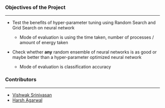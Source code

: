 ### Objectives of the Project
-----------------------------

+ Test the benefits of hyper-parameter tuning using Random Search and Grid Search on neural network
    + Mode of evaluation is using the time taken, number of processes / amount of energy taken

+ Check whether **any** random ensemble of neural networks is as good or maybe better than a hyper-parameter optimized neural network
    + Mode of evaluation is classification accuracy

### Contributors
----------------

+ [Vishwak Srinivasan](https://github.com/vishwakftw)
+ [Harsh Agarwal](https://github.com/sipian)
